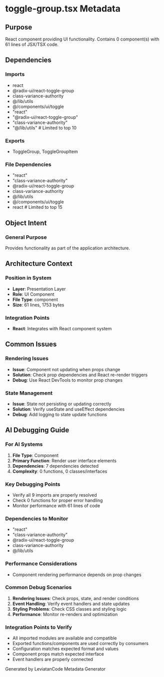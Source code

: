# toggle-group.tsx Metadata

## Purpose
React component providing UI functionality. Contains 0 component(s) with 61 lines of JSX/TSX code.

## Dependencies

### Imports
- react
- @radix-ui/react-toggle-group
- class-variance-authority
- @/lib/utils
- @/components/ui/toggle
- "react"
- "@radix-ui/react-toggle-group"
- "class-variance-authority"
- "@/lib/utils"  # Limited to top 10

### Exports
- ToggleGroup, ToggleGroupItem 

### File Dependencies
- "react"
- "class-variance-authority"
- @radix-ui/react-toggle-group
- class-variance-authority
- @/lib/utils
- @/components/ui/toggle
- react  # Limited to top 15

## Object Intent

### General Purpose
Provides functionality as part of the application architecture.

## Architecture Context

### Position in System
- **Layer**: Presentation Layer
- **Role**: UI Component
- **File Type**: component
- **Size**: 61 lines, 1753 bytes

### Integration Points
- **React**: Integrates with React component system

## Common Issues

### Rendering Issues
- **Issue**: Component not updating when props change
- **Solution**: Check prop dependencies and React re-render triggers
- **Debug**: Use React DevTools to monitor prop changes

### State Management
- **Issue**: State not persisting or updating correctly
- **Solution**: Verify useState and useEffect dependencies
- **Debug**: Add logging to state update functions

## AI Debugging Guide

### For AI Systems
1. **File Type**: Component
2. **Primary Function**: Render user interface elements
3. **Dependencies**: 7 dependencies detected
4. **Complexity**: 0 functions, 0 classes/interfaces

### Key Debugging Points
- Verify all 9 imports are properly resolved
- Check 0 functions for proper error handling
- Monitor performance with 61 lines of code

### Dependencies to Monitor
- "react"
- "class-variance-authority"
- @radix-ui/react-toggle-group
- class-variance-authority
- @/lib/utils

### Performance Considerations
- Component rendering performance depends on prop changes

### Common Debug Scenarios
1. **Rendering Issues**: Check props, state, and render conditions
2. **Event Handling**: Verify event handlers and state updates
3. **Styling Problems**: Check CSS classes and styling logic
4. **Performance**: Monitor re-renders and optimization

### Integration Points to Verify
- All imported modules are available and compatible
- Exported functions/components are used correctly by consumers
- Configuration matches expected format and values
- Component props match expected interface
- Event handlers are properly connected

Generated by LeviatanCode Metadata Generator
